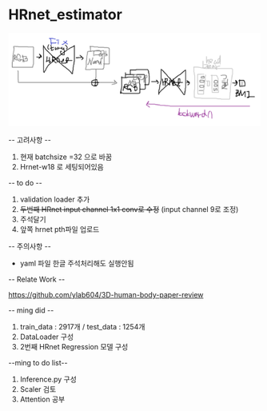 # HRnet_estimator

<img src="https://github.com/ylab604/HRnet_BMI_estimator/blob/main/ming_0411_did.PNG">

-- 고려사항 --
1. 현재 batchsize =32 으로 바꿈
2. Hrnet-w18 로 세팅되어있음



-- to do --
1. validation loader 추가
2. ~~두번째 HRnet input channel 1x1 conv로 수정~~ (input channel 9로 조정)
3. 주석달기
4. 앞쪽 hrnet pth파일 업로드 



-- 주의사항 --
* yaml 파일 한글 주석처리해도 실행안됨


-- Relate Work --

https://github.com/ylab604/3D-human-body-paper-review


-- ming did --
1. train_data : 2917개 / test_data : 1254개
2. DataLoader 구성
3. 2번째 HRnet Regression 모델 구성


--ming to do list--
1. Inference.py 구성
2. Scaler 검토
3. Attention 공부
